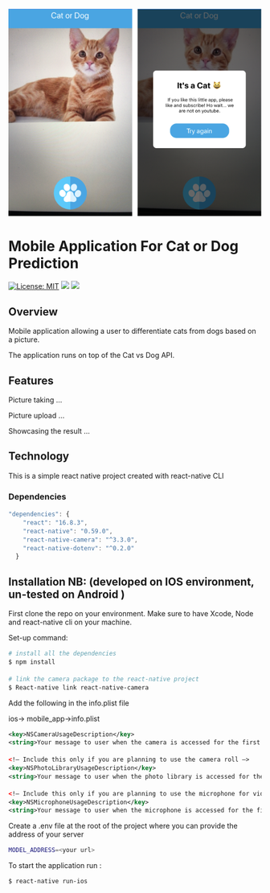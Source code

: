 


![](./readmeAssets/Image.png)
# Mobile Application For Cat or Dog Prediction
[![License: MIT](https://img.shields.io/badge/License-MIT-yellow.svg)](https://opensource.org/licenses/MIT) ![](https://img.shields.io/badge/npm-6.4.1-black) ![](https://img.shields.io/badge/nodeJS-v8.16.0-green)

## Overview
Mobile application allowing a user to differentiate cats from dogs based on a picture.

The application runs on top of the Cat vs Dog API.

## Features
Picture taking …

Picture upload …

Showcasing the result …

## Technology 
This is a simple react native project created with react-native CLI

### Dependencies
```javascript
"dependencies": {
    "react": "16.8.3",
    "react-native": "0.59.0",
    "react-native-camera": "^3.3.0",
    "react-native-dotenv": "^0.2.0"
  }
```

## Installation NB: (developed on IOS environment, un-tested on Android )
First clone the repo on your environment. Make sure to have Xcode,  Node and react-native cli on your machine.

Set-up command:
```bash
# install all the dependencies
$ npm install

# link the camera package to the react-native project
$ React-native link react-native-camera
```

Add the following in the info.plist file 

 ios-> mobile_app->info.plist
```xml
<key>NSCameraUsageDescription</key>
<string>Your message to user when the camera is accessed for the first time</string>

<!— Include this only if you are planning to use the camera roll —>
<key>NSPhotoLibraryUsageDescription</key>
<string>Your message to user when the photo library is accessed for the first time</string>

<!— Include this only if you are planning to use the microphone for video recording —>
<key>NSMicrophoneUsageDescription</key>
<string>Your message to user when the microphone is accessed for the first time</string>
```

Create a .env file at the root of the project where you can provide the address of your server
```bash
MODEL_ADDRESS=<your url>
```

To start the application run :
```bash
$ react-native run-ios
```



